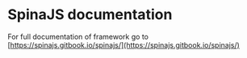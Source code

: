 # SpinaJS documentation

For full documentation of framework go to [https://spinajs.gitbook.io/spinajs/](https://spinajs.gitbook.io/spinajs/)



